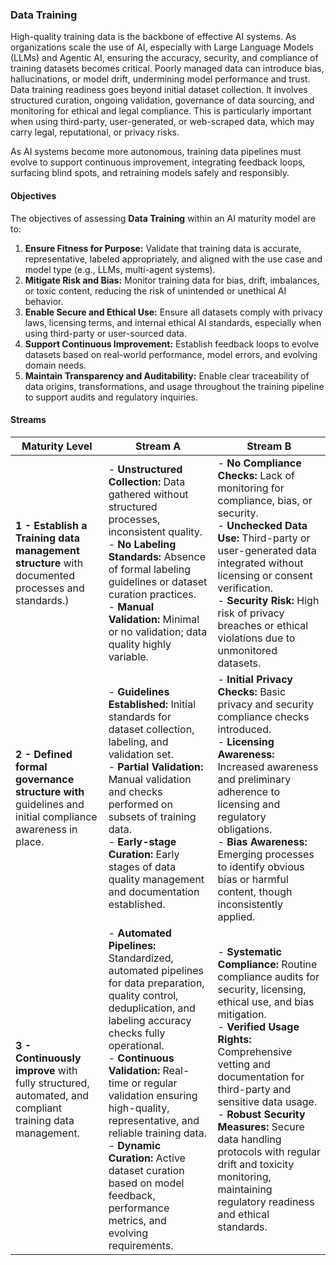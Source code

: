 ### Data Training

High-quality training data is the backbone of effective AI systems. As organizations scale the use of AI, especially with Large Language Models (LLMs) and Agentic AI, ensuring the accuracy, security, and compliance of training datasets becomes critical. Poorly managed data can introduce bias, hallucinations, or model drift, undermining model performance and trust. Data training readiness goes beyond initial dataset collection. It involves structured curation, ongoing validation, governance of data sourcing, and monitoring for ethical and legal compliance. This is particularly important when using third-party, user-generated, or web-scraped data, which may carry legal, reputational, or privacy risks.

As AI systems become more autonomous, training data pipelines must evolve to support continuous improvement, integrating feedback loops, surfacing blind spots, and retraining models safely and responsibly.

#### Objectives

The objectives of assessing **Data Training** within an AI maturity model are to:

1. **Ensure Fitness for Purpose:** Validate that training data is accurate, representative, labeled appropriately, and aligned with the use case and model type (e.g., LLMs, multi-agent systems).
2. **Mitigate Risk and Bias:** Monitor training data for bias, drift, imbalances, or toxic content, reducing the risk of unintended or unethical AI behavior.
3. **Enable Secure and Ethical Use:** Ensure all datasets comply with privacy laws, licensing terms, and internal ethical AI standards, especially when using third-party or user-sourced data.
4. **Support Continuous Improvement:** Establish feedback loops to evolve datasets based on real-world performance, model errors, and evolving domain needs.
5. **Maintain Transparency and Auditability:** Enable clear traceability of data origins, transformations, and usage throughout the training pipeline to support audits and regulatory inquiries.

#### Streams

| Maturity Level                                                                                         | Stream A                                                                                                                                                                                                                                                                                                                                                                                                                          | Stream B                                                                                                                                                                                                                                                                                                                                                                                                  |
|--------------------------------------------------------------------------------------------------------|-----------------------------------------------------------------------------------------------------------------------------------------------------------------------------------------------------------------------------------------------------------------------------------------------------------------------------------------------------------------------------------------------------------------------------------|-----------------------------------------------------------------------------------------------------------------------------------------------------------------------------------------------------------------------------------------------------------------------------------------------------------------------------------------------------------------------------------------------------------|
| **1 - Establish a Training data management structure** with documented  processes and standards.)      | - **Unstructured Collection:** Data gathered without structured processes, inconsistent quality.<br>- **No Labeling Standards:** Absence of formal labeling guidelines or dataset curation practices.<br>- **Manual Validation:** Minimal or no validation; data quality highly variable.                                                                                                                                         | - **No Compliance Checks:** Lack of monitoring for compliance, bias, or security.<br>- **Unchecked Data Use:** Third-party or user-generated data integrated without licensing or consent verification.<br>- **Security Risk:** High risk of privacy breaches or ethical violations due to unmonitored datasets.                                                                                          |
| **2 - Defined formal governance structure with** guidelines and initial compliance awareness in place. | - **Guidelines Established:** Initial standards for dataset collection, labeling, and validation set.<br>- **Partial Validation:** Manual validation and checks performed on subsets of training data.<br>- **Early-stage Curation:** Early stages of data quality management and documentation established.                                                                                                                      | - **Initial Privacy Checks:** Basic privacy and security compliance checks introduced.<br>- **Licensing Awareness:** Increased awareness and preliminary adherence to licensing and regulatory obligations.<br>- **Bias Awareness:** Emerging processes to identify obvious bias or harmful content, though inconsistently applied.                                                                       |
| **3 - Continuously improve** with fully structured, automated, and compliant training data management. | - **Automated Pipelines:** Standardized, automated pipelines for data preparation, quality control, deduplication, and labeling accuracy checks fully operational.<br>- **Continuous Validation:** Real-time or regular validation ensuring high-quality, representative, and reliable training data.<br>- **Dynamic Curation:** Active dataset curation based on model feedback, performance metrics, and evolving requirements. | - **Systematic Compliance:** Routine compliance audits for security, licensing, ethical use, and bias mitigation.<br>- **Verified Usage Rights:** Comprehensive vetting and documentation for third-party and sensitive data usage.<br>- **Robust Security Measures:** Secure data handling protocols with regular drift and toxicity monitoring, maintaining regulatory readiness and ethical standards. |
